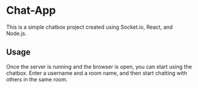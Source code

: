 # Chat-App
This is a simple chatbox project created using Socket.io, React, and Node.js.

## Usage
Once the server is running and the browser is open, you can start using the chatbox. Enter a username and a room name, and then start chatting with others in the same room.

